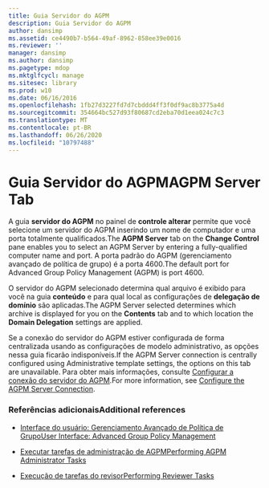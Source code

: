 ```yaml
---
title: Guia Servidor do AGPM
description: Guia Servidor do AGPM
author: dansimp
ms.assetid: ce4490b7-b564-49af-8962-858ee39e0016
ms.reviewer: ''
manager: dansimp
ms.author: dansimp
ms.pagetype: mdop
ms.mktglfcycl: manage
ms.sitesec: library
ms.prod: w10
ms.date: 06/16/2016
ms.openlocfilehash: 1fb27d3227fd7d7cbddd4ff3f0df9ac8b3775a4d
ms.sourcegitcommit: 354664bc527d93f80687cd2eba70d1eea024c7c3
ms.translationtype: MT
ms.contentlocale: pt-BR
ms.lasthandoff: 06/26/2020
ms.locfileid: "10797488"
---
```

# <span data-ttu-id="9732a-103">Guia Servidor do AGPM</span><span class="sxs-lookup"><span data-stu-id="9732a-103">AGPM Server Tab</span></span>


<span data-ttu-id="9732a-104">A guia **servidor do AGPM** no painel de **controle alterar** permite que você selecione um servidor do AGPM inserindo um nome de computador e uma porta totalmente qualificados.</span><span class="sxs-lookup"><span data-stu-id="9732a-104">The **AGPM Server** tab on the **Change Control** pane enables you to select an AGPM Server by entering a fully-qualified computer name and port.</span></span> <span data-ttu-id="9732a-105">A porta padrão do AGPM (gerenciamento avançado de política de grupo) é a porta 4600.</span><span class="sxs-lookup"><span data-stu-id="9732a-105">The default port for Advanced Group Policy Management (AGPM) is port 4600.</span></span>

<span data-ttu-id="9732a-106">O servidor do AGPM selecionado determina qual arquivo é exibido para você na guia **conteúdo** e para qual local as configurações de **delegação de domínio** são aplicadas.</span><span class="sxs-lookup"><span data-stu-id="9732a-106">The AGPM Server selected determines which archive is displayed for you on the **Contents** tab and to which location the **Domain Delegation** settings are applied.</span></span>

<span data-ttu-id="9732a-107">Se a conexão do servidor do AGPM estiver configurada de forma centralizada usando as configurações de modelo administrativo, as opções nessa guia ficarão indisponíveis.</span><span class="sxs-lookup"><span data-stu-id="9732a-107">If the AGPM Server connection is centrally configured using Administrative template settings, the options on this tab are unavailable.</span></span> <span data-ttu-id="9732a-108">Para obter mais informações, consulte [Configurar a conexão do servidor do AGPM](configure-the-agpm-server-connection.md).</span><span class="sxs-lookup"><span data-stu-id="9732a-108">For more information, see [Configure the AGPM Server Connection](configure-the-agpm-server-connection.md).</span></span>

### <span data-ttu-id="9732a-109">Referências adicionais</span><span class="sxs-lookup"><span data-stu-id="9732a-109">Additional references</span></span>

-   [<span data-ttu-id="9732a-110">Interface do usuário: Gerenciamento Avançado de Política de Grupo</span><span class="sxs-lookup"><span data-stu-id="9732a-110">User Interface: Advanced Group Policy Management</span></span>](user-interface-advanced-group-policy-management.md)

-   [<span data-ttu-id="9732a-111">Executar tarefas de administração de AGPM</span><span class="sxs-lookup"><span data-stu-id="9732a-111">Performing AGPM Administrator Tasks</span></span>](performing-agpm-administrator-tasks.md)

-   [<span data-ttu-id="9732a-112">Execução de tarefas do revisor</span><span class="sxs-lookup"><span data-stu-id="9732a-112">Performing Reviewer Tasks</span></span>](performing-reviewer-tasks.md)

 

 





